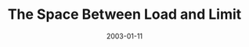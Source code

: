 ---
layout: music 
title: "The Space Between Load and Limit"
series: "The Space Between"
date: 2003-01-11 
description: "We've somehow lost that healthy space between sanity and our maximum limits."
audio: "http://s3.amazonaws.com/crossroadsaudiomessages/Load%20And%20Limit%201020am.mp3"
audio-duration: "39:27"
src: "http://www.crossroads.net/players/media/mediumHz/bigscreen.spacebetwe.jpg"
---